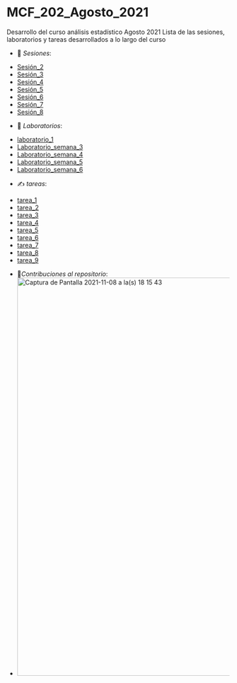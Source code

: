 # MCF_202_Agosto_2021
Desarrollo del curso análisis estadístico Agosto 2021
Lista de las sesiones, laboratorios y tareas desarrollados a lo largo del curso 
- 📖 _Sesiones_: 
 + [Sesión_2](sesiones/sesión_2.R)
 + [Sesión_3](sesiones/sesión_3.R)
 + [Sesión_4](sesiones/sesión_4.R)
 + [Sesión_5](sesiones/sesión_5.R)
 + [Sesión_6](sesiones/sesión_6.R)
 + [Sesión_7](sesiones/sesión_7.R)
 + [Sesión_8](sesiones/sesión_8.R)
- 📃 *Laboratorios*:
 + [laboratorio_1](Laboratorio_1.pdf)
 + [Laboratorio_semana_3](Laboratorio_Sem_3.pdf)
 + [Laboratorio_semana_4](Laboratorios/Laboratorio_Sem_4.pdf)
 + [Laboratorio_semana_5](Laboratorios/Laboratorio_Sem_5.pdf)
 + [Laboratorio_semana_6](Laboratorios/Laboratorio_Sem_6.pdf)
- ✍️ _tareas_:
 + [tarea_1](Tarea_1_MelvinDeLaRosa.pdf)
 + [tarea_2](tareas/Tarea_2_MelvinDeLaRosa.pdf)
 + [tarea_3](tareas/Tarea_3_MelvinDeLaRosa.pdf)
 + [tarea_4](tareas/Tarea_4_MelvinDeLaRosa.pdf)
 + [tarea_5](tareas/Tarea_5_MelvinDeLaRosa.pdf)
 + [tarea_6](tareas/Tarea_6_MelvinDeLaRosa.pdf)
 + [tarea_7](tareas/Tarea_7_MelvinDeLaRosa.pdf)
 + [tarea_8](tareas/Tarea_8_MelvinDeLaRosa.pdf)
 + [tarea_9](tareas/Tarea_9_MelvinDeLaRosa.pdf)
- 🔗_Contribuciones al repositorio_:
- <img width="900" alt="Captura de Pantalla 2021-11-08 a la(s) 18 15 43" src="https://user-images.githubusercontent.com/88354991/140838613-76101ca5-ecf3-4790-a5bb-30da1b3f76a3.png">
